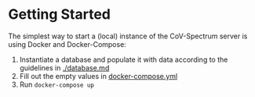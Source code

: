 # Getting Started

The simplest way to start a (local) instance of the CoV-Spectrum server is using Docker and Docker-Compose:

1. Instantiate a database and populate it with data according to the guidelines in [./database.md](./database.md)
2. Fill out the empty values in [docker-compose.yml](../docker-compose.yml)
3. Run `docker-compose up`
